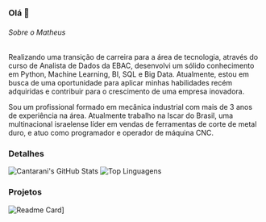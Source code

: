### Olá 👋


###### Sobre o Matheus
Realizando uma transição de carreira para a área de tecnologia, através do curso de Analista de Dados da EBAC, desenvolvi um sólido conhecimento em Python, Machine Learning, BI, SQL e Big Data. Atualmente, estou em busca de uma oportunidade para aplicar minhas habilidades recém adquiridas e contribuir para o crescimento de uma empresa inovadora.

Sou um profissional formado em mecânica industrial com mais de 3 anos de experiência na área. Atualmente trabalho na Iscar do Brasil, uma multinacional israelense líder em vendas de ferramentas de corte de metal duro, e atuo como programador e operador de máquina CNC.


### Detalhes

![Cantarani's GitHub Stats](https://github-readme-stats.vercel.app/api?username=Cantarani&show_icons=true&theme=radical) ![Top Linguagens](https://github-readme-stats.vercel.app/api/top-langs/?username=Cantarani&layout=compact&theme=radical)


### Projetos
![Readme Card](https://github-readme-stats.vercel.app/api.pin/?username=Cantarani&repo=Telegram-Pipeline&theme=dark)]
